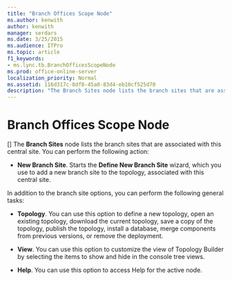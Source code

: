 ```yaml
---
title: "Branch Offices Scope Node"
ms.author: kenwith
author: kenwith
manager: serdars
ms.date: 3/25/2015
ms.audience: ITPro
ms.topic: article
f1_keywords:
- ms.lync.tb.BranchOfficesScopeNode
ms.prod: office-online-server
localization_priority: Normal
ms.assetid: 116d317c-8df0-45a0-83d4-eb10cf525d70
description: "The Branch Sites node lists the branch sites that are associated with this central site. You can perform the following action:"
---
```


# Branch Offices Scope Node
[]
The **Branch Sites** node lists the branch sites that are associated with this central site. You can perform the following action:
  
- **New Branch Site**. Starts the **Define New Branch Site** wizard, which you use to add a new branch site to the topology, associated with this central site.
    
In addition to the branch site options, you can perform the following general tasks:
  
- **Topology**. You can use this option to define a new topology, open an existing topology, download the current topology, save a copy of the topology, publish the topology, install a database, merge components from previous versions, or remove the deployment.
    
- **View**. You can use this option to customize the view of Topology Builder by selecting the items to show and hide in the console tree views.
    
- **Help**. You can use this option to access Help for the active node.
    


